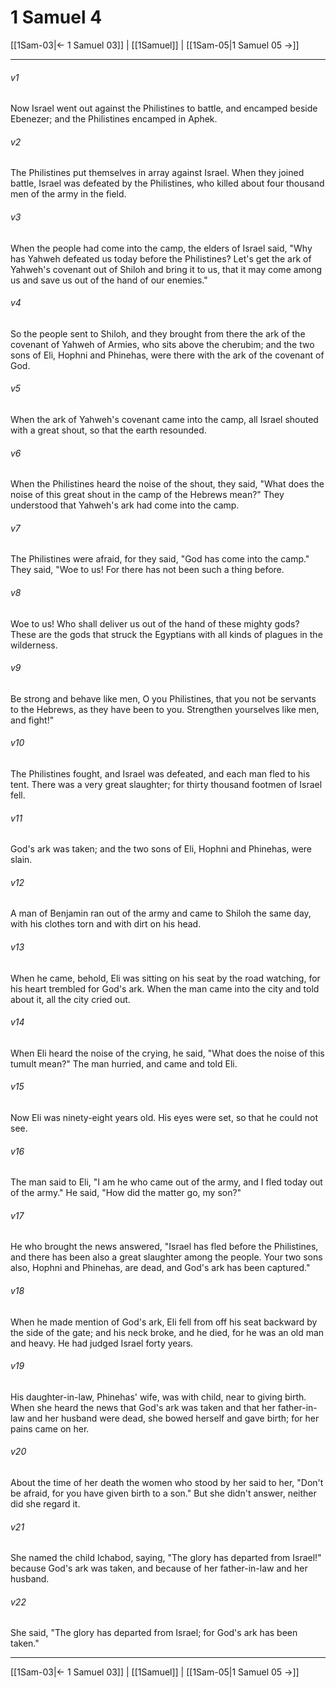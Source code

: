 # 1 Samuel 4

[[1Sam-03|← 1 Samuel 03]] | [[1Samuel]] | [[1Sam-05|1 Samuel 05 →]]
***

###### v1 
Now Israel went out against the Philistines to battle, and encamped beside Ebenezer; and the Philistines encamped in Aphek. 

###### v2 
The Philistines put themselves in array against Israel. When they joined battle, Israel was defeated by the Philistines, who killed about four thousand men of the army in the field. 

###### v3 
When the people had come into the camp, the elders of Israel said, "Why has Yahweh defeated us today before the Philistines? Let's get the ark of Yahweh's covenant out of Shiloh and bring it to us, that it may come among us and save us out of the hand of our enemies." 

###### v4 
So the people sent to Shiloh, and they brought from there the ark of the covenant of Yahweh of Armies, who sits above the cherubim; and the two sons of Eli, Hophni and Phinehas, were there with the ark of the covenant of God. 

###### v5 
When the ark of Yahweh's covenant came into the camp, all Israel shouted with a great shout, so that the earth resounded. 

###### v6 
When the Philistines heard the noise of the shout, they said, "What does the noise of this great shout in the camp of the Hebrews mean?" They understood that Yahweh's ark had come into the camp. 

###### v7 
The Philistines were afraid, for they said, "God has come into the camp." They said, "Woe to us! For there has not been such a thing before. 

###### v8 
Woe to us! Who shall deliver us out of the hand of these mighty gods? These are the gods that struck the Egyptians with all kinds of plagues in the wilderness. 

###### v9 
Be strong and behave like men, O you Philistines, that you not be servants to the Hebrews, as they have been to you. Strengthen yourselves like men, and fight!" 

###### v10 
The Philistines fought, and Israel was defeated, and each man fled to his tent. There was a very great slaughter; for thirty thousand footmen of Israel fell. 

###### v11 
God's ark was taken; and the two sons of Eli, Hophni and Phinehas, were slain. 

###### v12 
A man of Benjamin ran out of the army and came to Shiloh the same day, with his clothes torn and with dirt on his head. 

###### v13 
When he came, behold, Eli was sitting on his seat by the road watching, for his heart trembled for God's ark. When the man came into the city and told about it, all the city cried out. 

###### v14 
When Eli heard the noise of the crying, he said, "What does the noise of this tumult mean?" The man hurried, and came and told Eli. 

###### v15 
Now Eli was ninety-eight years old. His eyes were set, so that he could not see. 

###### v16 
The man said to Eli, "I am he who came out of the army, and I fled today out of the army." He said, "How did the matter go, my son?" 

###### v17 
He who brought the news answered, "Israel has fled before the Philistines, and there has been also a great slaughter among the people. Your two sons also, Hophni and Phinehas, are dead, and God's ark has been captured." 

###### v18 
When he made mention of God's ark, Eli fell from off his seat backward by the side of the gate; and his neck broke, and he died, for he was an old man and heavy. He had judged Israel forty years. 

###### v19 
His daughter-in-law, Phinehas' wife, was with child, near to giving birth. When she heard the news that God's ark was taken and that her father-in-law and her husband were dead, she bowed herself and gave birth; for her pains came on her. 

###### v20 
About the time of her death the women who stood by her said to her, "Don't be afraid, for you have given birth to a son." But she didn't answer, neither did she regard it. 

###### v21 
She named the child Ichabod, saying, "The glory has departed from Israel!" because God's ark was taken, and because of her father-in-law and her husband. 

###### v22 
She said, "The glory has departed from Israel; for God's ark has been taken."

***
[[1Sam-03|← 1 Samuel 03]] | [[1Samuel]] | [[1Sam-05|1 Samuel 05 →]]
